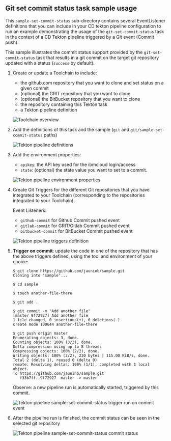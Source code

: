## Git set commit status task sample usage ##

This `sample-set-commit-status` sub-directory contains several EventListener definitions that you can include in your CD tekton pipeline configuration to run an example demonstrating the usage of the `git-set-commit-status` task in the context of a CD Tekton pipeline triggered by a Git event (Commit push).

This sample illustrates the commit status support provided by the `git-set-commit-status` task that results in a git commit on the target git repository updated with a status (`success` by default).

1) Create or update a Toolchain to include:

   - the github.com repository that you want to clone and set status on a given commit
   - (optional) the GRIT repository that you want to clone
   - (optional) the BitBucket repository that you want to clone
   - the repository containing this Tekton task
   - a Tekton pipeline definition

   ![Toolchain overview](./images/sample-set-commit-status-toolchain-overview.png)

2) Add the definitions of this task and the sample (`git` and `git/sample-set-commit-status` paths)

   ![Tekton pipeline definitions](./images/sample-set-commit-status-tekton-pipeline-definitions.png)

3) Add the environment properties:

   - `apikey`: the API key used for the ibmcloud login/access
   - `state`: (optional) the state value you want to set to a commit. 

   ![Tekton pipeline environment properties](./images/sample-set-commit-status-tekton-pipeline-environment-properties.png)

4) Create Git Triggers for the different Git repositories that you have integrated to your Toolchain (corresponding to the repositories integrated to your Toolchain).
   
   Event Listeners:
    - `github-commit` for Github Commit pushed event
    - `gitlab-commit` for GRIT/Gitlab Commit pushed event
    - `bitbucket-commit` for BitBucket Commit pushed event

   ![Tekton pipeline triggers definition](./images/sample-set-commit-status-tekton-pipeline-triggers.png)


5) **Trigger on commit**: update the code in one of the repository that has the above triggers defined, using the tool and environment of your choice:
  
   ```
   $ git clone https://github.com/jauninb/sample.git
   Cloning into 'sample'...

   $ cd sample

   $ touch another-file-there

   $ git add .

   $ git commit -m "Add another file"
   [master 9f72927] Add another file
   1 file changed, 0 insertions(+), 0 deletions(-)
   create mode 100644 another-file-there

   $ git push origin master
   Enumerating objects: 3, done.
   Counting objects: 100% (3/3), done.
   Delta compression using up to 8 threads
   Compressing objects: 100% (2/2), done.
   Writing objects: 100% (2/2), 230 bytes | 115.00 KiB/s, done.
   Total 2 (delta 1), reused 0 (delta 0)
   remote: Resolving deltas: 100% (1/1), completed with 1 local object.
   To https://github.com/jauninb/sample.git
      f33b7ff..9f72927  master -> master
   ```

   Observe: a new pipeline run is automatically started, triggered by this commit.

   ![Tekton pipeline sample-set-commit-status trigger run on commit event](./images/sample-set-commit-status-trigger-github-commit-event-run.png)

6) After the pipeline run is finished, the commit status can be seen in the selected git repository

   ![Tekton pipeline sample-set-commit-status commit status](./images/sample-set-commit-status-trigger-github-commit-status.png)
